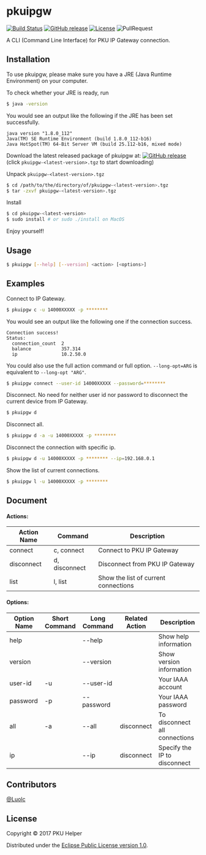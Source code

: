 # pkuipgw

[![Build Status](https://api.travis-ci.org/PKUHelper/pkuipgw.svg?branch=master)](https://travis-ci.org/PKUHelper/pkuipgw) [![GitHub release](https://img.shields.io/github/release/PKUHelper/pkuipgw.svg)](https://github.com/PKUHelper/pkuipgw/releases/latest) [![License](https://img.shields.io/badge/License-EPL%201.0-blue.svg)](LICENSE) ![PullRequest](https://img.shields.io/badge/PRs-welcome-brightgreen.svg)

A CLI (Command Line Interface) for PKU IP Gateway connection.

## Installation

To use pkuipgw, please make sure you have a JRE (Java Runtime Environment) on your computer.

To check whether your JRE is ready, run

```bash
$ java -version
```

You would see an output like the following if the JRE has been set successfully.

```
java version "1.8.0_112"
Java(TM) SE Runtime Environment (build 1.8.0_112-b16)
Java HotSpot(TM) 64-Bit Server VM (build 25.112-b16, mixed mode)
```

Download the latest released package of pkuipgw at: [![GitHub release](https://img.shields.io/github/release/PKUHelper/pkuipgw.svg)](https://github.com/PKUHelper/pkuipgw/releases/latest)
(click `pkuipgw-<latest-version>.tgz` to start downloading)

Unpack `pkuipgw-<latest-version>.tgz`

```bash
$ cd /path/to/the/directory/of/pkuipgw-<latest-version>.tgz
$ tar -zxvf pkuipgw-<latest-version>.tgz
```

Install

```bash
$ cd pkuipgw-<latest-version>
$ sudo install # or sudo ./install on MacOS
```

Enjoy yourself!

## Usage
```bash
$ pkuipgw [--help] [--version] <action> [<options>]
```

## Examples

Connect to IP Gateway.
```bash
$ pkuipgw c -u 14000XXXXX -p ********
```

You would see an output like the following one if the connection success.
```text
Connection success!
Status:
  connection_count  2
  balance           357.314
  ip                10.2.50.0
```

You could also use the full action command or full option. `--long-opt=ARG` is equivalent to `--long-opt "ARG"`. 
```bash
$ pkuipgw connect --user-id 14000XXXXX --password=********
```

Disconnect. No need for neither user id nor password to disconnect the current device from IP Gateway.
```bash
$ pkuipgw d
```
Disconnect all.
```bash
$ pkuipgw d -a -u 14000XXXXX -p ********
```

Disconnect the connection with specific ip.
```bash
$ pkuipgw d -u 14000XXXXX -p ******** --ip=192.168.0.1
```

Show the list of current connections.
```bash
$ pkuipgw l -u 14000XXXXX -p ********
```

## Document

#### Actions:

| Action Name | Command | Description |
| --- | --- | --- |
| connect | c, connect | Connect to PKU IP Gateway |
| disconnect | d, disconnect | Disconnect from PKU IP Gateway |
| list | l, list | Show the list of current connections |

#### Options:

| Option Name | Short Command | Long Command | Related Action | Description |
| --- | --- | --- | --- | --- |
| help | | --help | | Show help information |
| version | | --version | | Show version information |
| user-id | -u | --user-id | | Your IAAA account |
| password | -p | --password | | Your IAAA password |
| all | -a | --all | disconnect | To disconnect all connections |
| ip | | --ip | disconnect | Specify the IP to disconnect |

## Contributors

[@Luolc](https://github.com/Luolc)

## License

Copyright © 2017 PKU Helper

Distributed under the [Eclipse Public License version 1.0](LICENSE).
